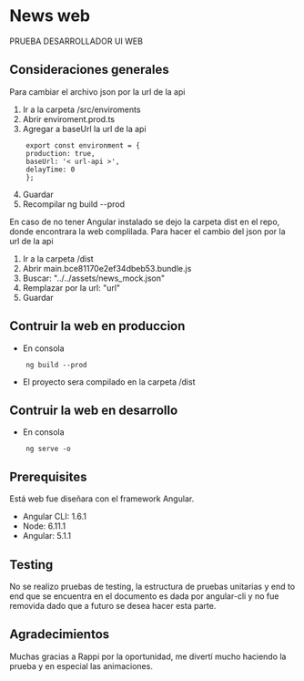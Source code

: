 # News web

PRUEBA DESARROLLADOR UI WEB

## Consideraciones generales

Para cambiar el archivo json por la url de la api

1.  Ir a la carpeta /src/enviroments
2.  Abrir enviroment.prod.ts
3.  Agregar a baseUrl la url de la api

```
    export const environment = {
    production: true,
    baseUrl: '< url-api >',
    delayTime: 0
    };
```
4.  Guardar
5.  Recompilar ng build --prod

En caso de no tener Angular instalado se dejo la carpeta dist en el repo, donde encontrara la web complilada. Para hacer el cambio del json por la url de la api

1.  Ir a la carpeta /dist
2.  Abrir main.bce81170e2ef34dbeb53.bundle.js
3.  Buscar: "../../assets/news_mock.json"
4.  Remplazar por la url: "url"
5.  Guardar 


## Contruir la web en produccion

* En consola

```
    ng build --prod
```

* El proyecto sera compilado en la carpeta /dist

## Contruir la web en desarrollo

* En consola

```
    ng serve -o
```

## Prerequisites

Está web fue diseñara con el framework Angular.

* Angular CLI: 1.6.1
* Node: 6.11.1
* Angular: 5.1.1

## Testing

No se realizo pruebas de testing, la estructura de pruebas unitarias y end to end que se encuentra en el documento es dada por angular-cli y no fue removida dado que a futuro se desea hacer esta parte.

## Agradecimientos

Muchas gracias a Rappi por la oportunidad, me divertí mucho haciendo la prueba y en especial las animaciones.
